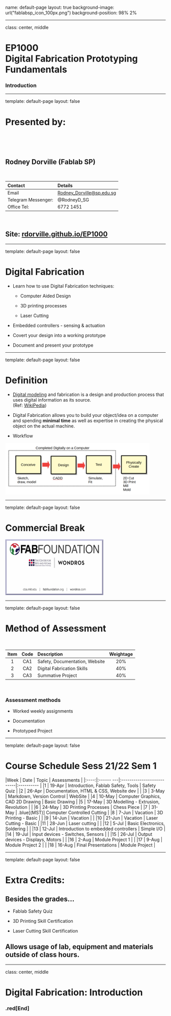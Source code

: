 
name: default-page
layout: true
background-image: url("fablabsp_icon_100px.png")
background-position: 98% 2%

---

class: center, middle

# EP1000<br>Digital Fabrication Prototyping Fundamentals

### Introduction


---

template: default-page
layout: false

# Presented by:

&nbsp;

&nbsp;


## Rodney Dorville (Fablab SP)

&nbsp;

| Contact    | Details         |
|:-----      |:------     |
| Email     | Rodney_Dorville@sp.edu.sg |
| Telegram Messenger: | @RodneyD_SG    |
| Office Tel: | 6772 1451   |

&nbsp;

## Site: [rdorville.github.io/EP1000](https://rdorville.github.io/EP1000)


---

template: default-page
layout: false

# Digital Fabrication

- Learn how to use Digital Fabrication techniques:

    + Computer Aided Design

    + 3D printing processes

    + Laser Cutting

- Embedded controllers - sensing & actuation

- Covert your design into a working prototype

- Document and present your prototype

---
template: default-page
layout: false

# Definition

- [Digital modeling](https://en.wikipedia.org/wiki/Digital_modeling_and_fabrication) and fabrication is a design and production process that uses digital information as its source. <br>
(Ref: [WikiPedia](https://en.wikipedia.org/wiki/Digital_modeling_and_fabrication))

 - Digital Fabrication allows you to build your object/idea on a computer and spending **minimal time** as well as expertise in creating the physical object on the actual machine.

- Workflow

<img src="digfab_workflow.png" style="max-width:90%" />

---
template: default-page
layout: false

# Commercial Break

[![Impact of Digital Fabrication](fabfoundation_wondros.png)](http://ng.cba.mit.edu/show/slide/16.08.fablabs.html)



---
template: default-page
layout: false

# Method of Assessment

&nbsp;

| Item  | Code | Description       | Weightage |
|:-----:|:----:|:------------------|:-----:|
| 1     | CA1  | Safety, Documentation, Website  | 20% |
| 2     | CA2  | Digital Fabrication Skills  | 40%|
| 3     | CA3  | Summative Project   | 40% |

&nbsp;

### Assessment methods

- Worked weekly assignments

- Documentation

- Prototyped Project

---
template: default-page
layout: false

# Course Schedule Sess 21/22 Sem 1

|Week  | Date      | Topic                     | Assessments |
|:----:|:------ ---|:--------------------------|:----------  |
|1     | 19-Apr  | Introduction, Fablab Safety, Tools  | Safety Quiz |
|2     | 26-Apr  | Documentation, HTML & CSS, Website dev | |
|3     | 3-May   | Markdown, Version Control      | WebSite |
|4     | 10-May  | Computer Graphics, CAD 2D Drawing | Basic Drawing |
|5     | 17-May  | 3D Modelling - Extrusion, Revolution | |
|6     | 24-May  | 3D Printing Processes |  Chess Piece |
|7     | 31-May  | .blue[(MST)] Computer Controlled Cutting |
|8     | 7-Jun   | Vacation  | 3D Printing - Basic | |
|9     | 14-Jun  | Vacation | |
|10    | 21-Jun  | Vacation | Laser Cutting - Basic |
|11    | 28-Jun  |  Laser cutting | |
|12    | 5-Jul   | Basic Electronics, Soldering | |
|13    | 12-Jul  | Introduction to embedded controllers | Simple I/O |
|14    | 19-Jul  | Input devices - Switches, Sensors | |
|15    | 26-Jul  | Output devices - Displays, Motors | |
|16    | 2-Aug   | Module Project 1 | |
|17    | 9-Aug   | Module Project 2 | |
|18    | 16-Aug  | Final Presentations | Module Project |

---
template: default-page
layout: false

# Extra Credits:

## Besides the grades...

- Fablab Safety Quiz

- 3D Printing Skill Certification

- Laser Cutting Skill Certification

## Allows usage of lab, equipment and materials outside of class hours.


---
class: center, middle

# Digital Fabrication: Introduction

### .red[End]

